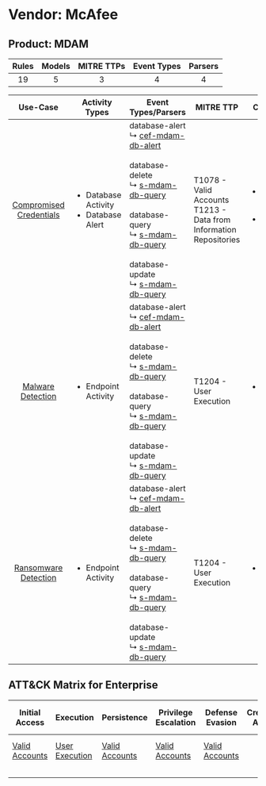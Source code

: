 Vendor: McAfee
==============
Product: MDAM
-------------
| Rules | Models | MITRE TTPs | Event Types | Parsers |
|:-----:|:------:|:----------:|:-----------:|:-------:|
|  19   |   5    |     3      |      4      |    4    |

|                                  Use-Case                                  | Activity Types                                             | Event Types/Parsers                                                                                                                                                                                                                                                                                                                                                    | MITRE TTP                                                                | Content                                                                                                         |
|:--------------------------------------------------------------------------:| ---------------------------------------------------------- | ---------------------------------------------------------------------------------------------------------------------------------------------------------------------------------------------------------------------------------------------------------------------------------------------------------------------------------------------------------------------- | ------------------------------------------------------------------------ | --------------------------------------------------------------------------------------------------------------- |
| [Compromised Credentials](../../../UseCases/uc_compromised_credentials.md) | <ul><li>Database Activity</li><li>Database Alert</li></ul> |  database-alert<br> ↳ [cef-mdam-db-alert](Parsers/parserContent_cef-mdam-db-alert.md)<br><br> database-delete<br> ↳ [s-mdam-db-query](Parsers/parserContent_s-mdam-db-query.md)<br><br> database-query<br> ↳ [s-mdam-db-query](Parsers/parserContent_s-mdam-db-query.md)<br><br> database-update<br> ↳ [s-mdam-db-query](Parsers/parserContent_s-mdam-db-query.md)<br> | T1078 - Valid Accounts<br>T1213 - Data from Information Repositories<br> | [<ul><li>17 Rules</li></ul><ul><li>5 Models</li></ul>](Rules_Models/r_m_mcafee_mdam_Compromised_Credentials.md) |
|       [Malware Detection](../../../UseCases/uc_malware_detection.md)       | <ul><li>Endpoint Activity</li></ul>                        |  database-alert<br> ↳ [cef-mdam-db-alert](Parsers/parserContent_cef-mdam-db-alert.md)<br><br> database-delete<br> ↳ [s-mdam-db-query](Parsers/parserContent_s-mdam-db-query.md)<br><br> database-query<br> ↳ [s-mdam-db-query](Parsers/parserContent_s-mdam-db-query.md)<br><br> database-update<br> ↳ [s-mdam-db-query](Parsers/parserContent_s-mdam-db-query.md)<br> | T1204 - User Execution<br>                                               | [<ul><li>2 Rules</li></ul>](Rules_Models/r_m_mcafee_mdam_Malware_Detection.md)                                  |
|    [Ransomware Detection](../../../UseCases/uc_ransomware_detection.md)    | <ul><li>Endpoint Activity</li></ul>                        |  database-alert<br> ↳ [cef-mdam-db-alert](Parsers/parserContent_cef-mdam-db-alert.md)<br><br> database-delete<br> ↳ [s-mdam-db-query](Parsers/parserContent_s-mdam-db-query.md)<br><br> database-query<br> ↳ [s-mdam-db-query](Parsers/parserContent_s-mdam-db-query.md)<br><br> database-update<br> ↳ [s-mdam-db-query](Parsers/parserContent_s-mdam-db-query.md)<br> | T1204 - User Execution<br>                                               | [<ul><li>2 Rules</li></ul>](Rules_Models/r_m_mcafee_mdam_Ransomware_Detection.md)                               |

ATT&CK Matrix for Enterprise
----------------------------
| Initial Access                                                      | Execution                                                           | Persistence                                                         | Privilege Escalation                                                | Defense Evasion                                                     | Credential Access | Discovery | Lateral Movement | Collection                                                                              | Command and Control | Exfiltration | Impact |
| ------------------------------------------------------------------- | ------------------------------------------------------------------- | ------------------------------------------------------------------- | ------------------------------------------------------------------- | ------------------------------------------------------------------- | ----------------- | --------- | ---------------- | --------------------------------------------------------------------------------------- | ------------------- | ------------ | ------ |
| [Valid Accounts](https://attack.mitre.org/techniques/T1078)<br><br> | [User Execution](https://attack.mitre.org/techniques/T1204)<br><br> | [Valid Accounts](https://attack.mitre.org/techniques/T1078)<br><br> | [Valid Accounts](https://attack.mitre.org/techniques/T1078)<br><br> | [Valid Accounts](https://attack.mitre.org/techniques/T1078)<br><br> |                   |           |                  | [Data from Information Repositories](https://attack.mitre.org/techniques/T1213)<br><br> |                     |              |        |
